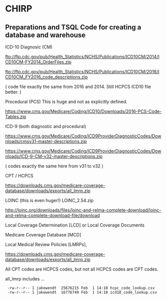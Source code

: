 # CHIRP

## Preparations and TSQL Code for creating a database and warehouse


ICD-10
Diagnosic (CM)

ftp://ftp.cdc.gov/pub/Health_Statistics/NCHS/Publications/ICD10CM/2014/ICD10CM-FY2014_OrderFiles.zip

ftp://ftp.cdc.gov/pub/Health_Statistics/NCHS/Publications/ICD10CM/2016/ICD10CM_FY2016_code_descriptions.zip

( code file exactly the same from 2016 and 2014.  Still HCPCS ICD10 file better. )

Procedural (PCS) This is huge and not as explicitly defined.

https://www.cms.gov/Medicare/Coding/ICD10/Downloads/2016-PCS-Code-Tables.zip


ICD-9 (both diagnostic and procedural)

https://www.cms.gov/Medicare/Coding/ICD9ProviderDiagnosticCodes/Downloads/cmsv31-master-descriptions.zip

https://www.cms.gov/Medicare/Coding/ICD9ProviderDiagnosticCodes/Downloads/ICD-9-CM-v32-master-descriptions.zip

( codes exactly the same here from v31 to v32 )


CPT / HCPCS

https://downloads.cms.gov/medicare-coverage-database/downloads/exports/all_lmrp.zip


LOINC (this is even huger!) LOINC_2.54.zip

http://loinc.org/downloads/files/loinc-and-relma-complete-download/loinc-and-relma-complete-download-file/download



Local Coverage Determination [LCD] or Local Coverage Documents 

Medicare Coverage Database [MCD] 

Local Medical Review Policies [LMRPs],

https://downloads.cms.gov/medicare-coverage-database/downloads/exports/all_lmrp.zip

All CPT codes are HCPCS codes, but not all HCPCS codes are CPT codes.

all_lmrp includes ...

```
 -rw-r--r-- 1 jakewendt  25676215 Feb  1 14:10 hcpc_code_lookup.csv
 -rw-r--r-- 1 jakewendt  16776749 Feb  1 14:10 icd10_code_lookup.csv
```

